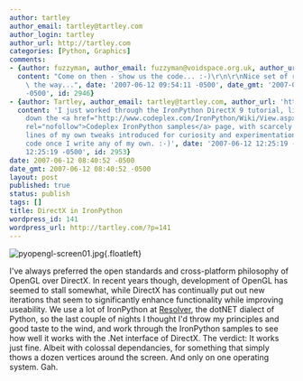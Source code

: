 ```yaml
---
author: tartley
author_email: tartley@tartley.com
author_login: tartley
author_url: http://tartley.com
categories: [Python, Graphics]
comments:
- {author: fuzzyman, author_email: fuzzyman@voidspace.org.uk, author_url: 'http://www.voidspace.org.uk/index2.shtml',
  content: "Come on then - show us the code... :-)\r\n\r\nNice set of recentries by\
    \ the way...", date: '2007-06-12 09:54:11 -0500', date_gmt: '2007-06-12 09:54:11
    -0500', id: 2946}
- {author: Tartley, author_email: tartley@tartley.com, author_url: 'http://tartley.com',
  content: 'I just worked through the IronPython DirectX 9 tutorial, listed halfway
    down the <a href="http://www.codeplex.com/IronPython/Wiki/View.aspx?title=Samples"
    rel="nofollow">Codeplex IronPython samples</a> page, with scarcely half a dozen
    lines of my own tweaks introduced for curiosity and experimentation. I''ll post
    code once I write any of my own. :-)', date: '2007-06-12 12:25:19 -0500', date_gmt: '2007-06-12
    12:25:19 -0500', id: 2953}
date: 2007-06-12 08:40:52 -0500
date_gmt: 2007-06-12 08:40:52 -0500
layout: post
published: true
status: publish
tags: []
title: DirectX in IronPython
wordpress_id: 141
wordpress_url: http://tartley.com/?p=141
---
```


![pyopengl-screen01.jpg](http://tartley.com/wp-content/uploads/2007/06/pyopengl-screen01.jpg){.floatleft}

I've always preferred the open standards and cross-platform philosophy
of OpenGL over DirectX. In recent years though, development of OpenGL
has seemed to stall somewhat, while DirectX has continually put out new
iterations that seem to significantly enhance functionality while
improving useability. We use a lot of IronPython at
[Resolver](http://resolversystems.com/), the dotNET dialect of Python,
so the last couple of nights I thought I'd throw my principles and good
taste to the wind, and work through the IronPython samples to see how
well it works with the .Net interface of DirectX. The verdict: It works
just fine. Albeit with colossal dependancies, for something that simply
thows a dozen vertices around the screen. And only on one operating
system. Gah.
